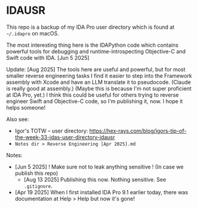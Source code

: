 # IDAUSR

This repo is a backup of my IDA Pro user directory which is found at `~/.idapro` on macOS.

The most interesting thing here is the IDAPython code which contains powerful tools for debugging and runtime-introspecting Objective-C and Swift code with IDA. [Jun 5 2025]
    
Update: 
    [Aug 2025] The tools here are useful and powerful, but for most smaller reverse engineering tasks I find it easier to step into the Framework assembly with Xcode and have an LLM translate it to pseudocode. (Claude is really good at assembly.) (Maybe this is because I'm not super proficient at IDA Pro, yet.)
        I think this could be useful for others trying to reverse engineer Swift and Objective-C code, so I'm publishing it, now. I hope it helps someone! 
    


Also see:
- Igor's TOTW – user directory: https://hex-rays.com/blog/igors-tip-of-the-week-33-idas-user-directory-idausr
- `Notes dir > Reverse Engineering [Apr 2025].md`

Notes:
- [Jun 5 2025] ! Make sure not to leak anything sensitive ! (In case we publish this repo)
    - [Aug 13 2025] Publishing this now. Nothing sensitive. See `.gitignore`.
- [Apr 19 2025] When I first installed IDA Pro 9.1 earlier today, there was documentation at Help > Help but now it's gone!
